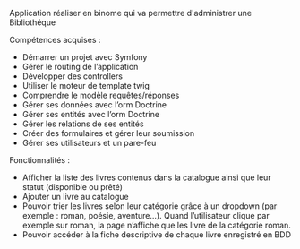 Application réaliser en binome qui va permettre d'administrer une Bibliothéque

Compétences acquises :

- Démarrer un projet avec Symfony
- Gérer le routing de l’application
- Développer des controllers
- Utiliser le moteur de template twig
- Comprendre le modèle requêtes/réponses
- Gérer ses données avec l’orm Doctrine
- Gérer ses entités avec l’orm Doctrine
- Gérer les relations de ses entités
- Créer des formulaires et gérer leur soumission
- Gérer ses utilisateurs et un pare-feu

Fonctionnalités :

- Afficher la liste des livres contenus dans la catalogue ainsi que leur statut (disponible ou prêté)
- Ajouter un livre au catalogue
- Pouvoir trier les livres selon leur catégorie grâce à un dropdown (par exemple : roman, poésie,
  aventure...). Quand l’utilisateur clique par exemple sur roman, la page n’affiche que les livre de la
  catégorie roman.
- Pouvoir accéder à la fiche descriptive de chaque livre enregistré en BDD
